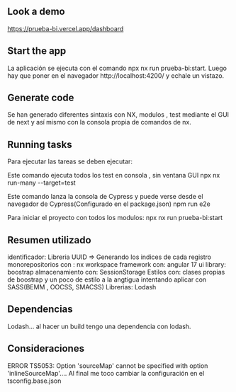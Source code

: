 ## Look a demo
https://prueba-bi.vercel.app/dashboard


## Start the app

La aplicación se ejecuta con el comando npx nx run prueba-bi:start. Luego hay que poner en el navegador http://localhost:4200/ y echale un vistazo.

## Generate code

Se han generado diferentes sintaxis con NX, modulos , test mediante el GUI de next y así mismo con la consola propia de comandos de nx.

## Running tasks

Para ejecutar las tareas se deben ejecutar:

Este comando ejecuta todos los test en consola , sin ventana GUI
npx nx run-many --target=test

Este comando lanza la consola de Cypress y puede verse desde el navegador de Cypress(Configurado en el package.json)
npm run e2e

Para iniciar el proyecto con todos los modulos:
npx nx run prueba-bi:start

## Resumen utilizado

identificador: Libreria UUID => Generando los indices de cada registro
monorepositorios con : nx workspace
framework con: angular 17
ui library: boostrap
almacenamiento con: SessionStorage
Estilos con: clases propias de boostrap y un poco de estilo a la angtigua intentando aplicar con SASS(BEMM , OOCSS, SMACSS)
Librerias: Lodash
## Dependencias
Lodash... al hacer un build tengo una dependencia con lodash.

## Consideraciones
ERROR TS5053: Option 'sourceMap' cannot be specified with option 'inlineSourceMap'.... Al final me toco cambiar la configuración en el tsconfig.base.json


